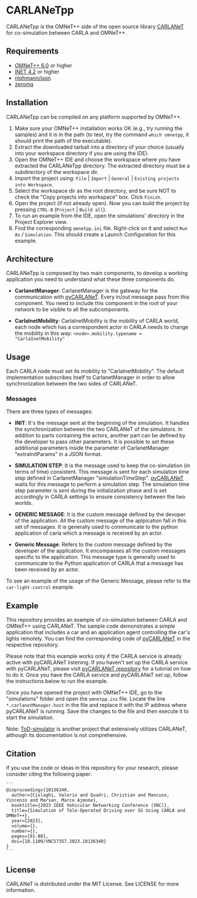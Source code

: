# CARLANeTpp

CARLANeTpp is the OMNeT++ side of the open source library [CARLANeT](https://github.com/carlanet) for co-simulation between CARLA and OMNeT++.

## Requirements

- [OMNeT++ 6.0](https://omnetpp.org/) or higher
- [INET 4.2](https://inet.omnetpp.org/) or higher
- [nlohmann/json](https://github.com/nlohmann/json)
- [zeromq](https://zeromq.org/)

## Installation

CARLANeTpp can be compiled on any platform supported by OMNeT++.

1. Make sure your OMNeT++ installation works OK (e.g., try running the samples) and it is in the path (to test, try the command `which omnetpp`, it should print the path of the executable).
2. Extract the downloaded tarball into a directory of your choice (usually into your workspace directory if you are using the IDE).
3. Open the OMNeT++ IDE and choose the workspace where you have extracted the CARLANeTpp directory. The extracted directory must be a subdirectory of the workspace dir.
4. Import the project using: `File` | `Import` | `General` | `Existing projects into Workspace`.
5. Select the workspace dir as the root directory, and be sure NOT to check the "Copy projects into workspace" box. Click `Finish`.
6. Open the project (if not already open). Now you can build the project by pressing `CTRL-B` (`Project` | `Build all`).
7. To run an example from the IDE, open the simulations' directory in the Project Explorer view.
8. Find the corresponding `omnetpp.ini` file. Right-click on it and select `Run As` / `Simulation`. This should create a Launch Configuration for this example.


## Architecture

CARLANeTpp is composed by two main components, to develop a working application you need to understand what these three components do.

- **CarlanetManager**: CarlanetManager is the gateway for the communication with [pyCARLANeT](https://github.com/carlanet/pycarlanet). Every in/out message pass from this component. You need to include this component in the root of your network to be visible to all the subcomponents.

- **CarlaInetMobility**: CarlaInetMobility is the mobility of CARLA world, each node which has a correspondent actor in CARLA needs to change the mobility in this way:
  `<node>.mobility.typename = "CarlaInetMobility"`

## Usage

Each CARLA node must set its mobility to "CarlaInetMobility". The default implementation subscribes itself to CarlanetManager in order to allow synchronization between the two sides of CARLANeT.

### Messages

There are three types of messages:

- **INIT**: It's the message sent at the beginning of the simulation. It handles the synchronization between the two CARLANeT of the simulators. In addition to parts containing the actors, another part can be defined by the developer to pass other parameters. It is possible to set these additional parameters inside the parameter of CarlanetManager "extraInitParams" in a JSON format.

- **SIMULATION STEP**: It is the message used to keep the co-simulation (in terms of time) consistent. This message is sent for each simulation time step defined in CarlanetManager "simulationTimeStep". [pyCARLANeT](https://github.com/carlanet/pycarlanet) waits for this message to perform a simulation step. The simulation time step parameter is sent during the initialization phase and is set accordingly in CARLA settings to ensure consistency between the two worlds.

- **GENERIC MESSAGE**: It is the custom message defined by the devoper of the application. All the custom message of the aplpication fall in this set of messages. It is generally used to communicate to the python application of carla which a message is received by an actor.

- **Generic Message**: Refers to the custom message defined by the developer of the application. It encompasses all the custom messages specific to the application. This message type is generally used to communicate to the Python application of CARLA that a message has been received by an actor.

To see an example of the usage of the Generic Message, please refer to the `car-light-control` example.


## Example


This repository provides an example of co-simulation between CARLA and OMNeT++ using CARLANeT. The sample code demonstrates a simple application that includes a car and an application agent controlling the car's lights remotely. You can find the corresponding code of [pyCARLANeT](https://github.com/carlanet/pycarlanet) in the respective repository.

Please note that this example works only if the CARLA service is already active with pyCARLANeT listening. If you haven't set up the CARLA service with pyCARLANeT, please visit [pyCARLANeT repository](https://github.com/carlanet/pycarlanet) for a tutorial on how to do it. Once you have the CARLA service and pyCARLANeT set up, follow the instructions below to run the example.

Once you have opened the project with OMNeT++ IDE, go to the "simulations" folder and open the `omnetpp.ini` file. Locate the line `*.carlanetManager.host` in the file and replace it with the IP address where pyCARLANeT is running. Save the changes to the file and then execute it to start the simulation.

Note: [ToD-simulator](https://github.com/connets/tod-simulator/tree/dev) is another project that extensively utilizes CARLANeT, although its documentation is not comprehensive.

## Citation
If you use the code or ideas in this repository for your research, please consider citing the following paper:

    ```
    @inproceedings{10136340,
      author={Cislaghi, Valerio and Quadri, Christian and Mancuso, Vincenzo and Marsan, Marco Ajmone},
      booktitle={2023 IEEE Vehicular Networking Conference (VNC)}, 
      title={Simulation of Tele-Operated Driving over 5G Using CARLA and OMNeT++}, 
      year={2023},
      volume={},
      number={},
      pages={81-88},
      doi={10.1109/VNC57357.2023.10136340}
    }
    ``` 

## License
CARLANeT is distributed under the MIT License. See LICENSE for more information.
